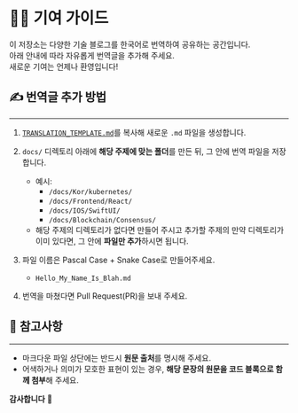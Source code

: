 # 🧑‍💻 기여 가이드

이 저장소는 다양한 기술 블로그를 한국어로 번역하여 공유하는 공간입니다.  
아래 안내에 따라 자유롭게 번역글을 추가해 주세요.  
새로운 기여는 언제나 환영입니다!

## ✍️ 번역글 추가 방법

---

1. [`TRANSLATION_TEMPLATE.md`](../TRANSLATION_TEMPLATE.md)를 복사해 새로운 `.md` 파일을 생성합니다.

2. `docs/` 디렉토리 아래에 **해당 주제에 맞는 폴더**를 만든 뒤, 그 안에 번역 파일을 저장합니다.
    - 예시:
        - `/docs/Kor/kubernetes/`
        - `/docs/Frontend/React/`
        - `/docs/IOS/SwiftUI/`
        - `/docs/Blockchain/Consensus/`
    - 해당 주제의 디렉토리가 없다면 만들어 주시고 추가할 주제의 만약 디렉토리가 이미 있다면, 그 안에 **파일만 추가**하시면 됩니다.

3. 파일 이름은 Pascal Case + Snake Case로 만들어주세요.
    - `Hello_My_Name_Is_Blah.md`

4. 번역을 마쳤다면 Pull Request(PR)을 보내 주세요.

## 🔖 참고사항

---

- 마크다운 파일 상단에는 반드시 **원문 출처**를 명시해 주세요.
- 어색하거나 의미가 모호한 표현이 있는 경우, **해당 문장의 원문을 코드 블록으로 함께 첨부**해 주세요.

**감사합니다** 🙏
